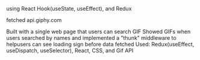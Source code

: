 using React Hook(useState, useEffect), and Redux

fetched api.giphy.com

Built with a single web page that users can search GIF
Showed GIFs when users searched by names and implemented a "thunk" middleware to helpusers can see loading sign before data fetched
Used: Redux(useEffect, useDispatch, useSelector), React, CSS, and Gif API

